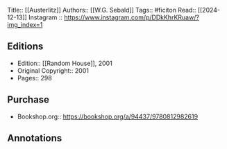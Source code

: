 Title:: [[Austerlitz]]
Authors:: [[W.G. Sebald]]
Tags:: #ficiton 
Read:: [[2024-12-13]]
Instagram :: https://www.instagram.com/p/DDkKhrKRuaw/?img_index=1
## Editions
- Edition:: [[Random House]], 2001
- Original Copyright:: 2001
- Pages:: 298

## Purchase
* Bookshop.org:: https://bookshop.org/a/94437/9780812982619
## Annotations
